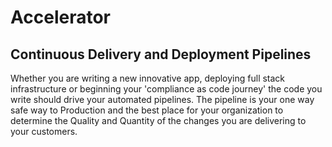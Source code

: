 # Accelerator

## Continuous Delivery and Deployment Pipelines

Whether you are writing a new innovative app, deploying full stack infrastructure or beginning your 'compliance as code journey' the code you write should drive your automated pipelines. The pipeline is your one way safe way to Production and the best place for your organization to determine the Quality and Quantity of the changes you are delivering to your customers.
